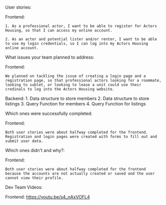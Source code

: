 User stories:

  Frontend:
  
    1. As a professional actor, I want to be able to register for Actors Housing, so that I can access my online account.
    
    2. As an actor and potential lister and/or renter, I want to be able to use my login credentials, so I can log into my Actors Housing online account.


What issues your team planned to address:

  Frontend:

    We planned on tackling the issue of creating a login page and a registration page, so that professional actors looking for a roommate, looking to sublet, or looking to lease a unit could use their credinals to log into the Actors Housing website.
  
  Backend:
    1. Data structure to store members
    2. Data structure to store listings
    3. Query Function for members
    4. Query Function for listings



Which ones were successfully completed:

  Frontend:
  
    Both user stories were about halfway completed for the frontend. Registration and login pages were created with forms to fill out and submit user data.


Which ones didn't and why?:

  Frontend:
  
    Both user stories were about halfway completed for the frontend because the accounts are not actually created or saved and the user cannot view their profile.
    

Dev Team Videos:

  Frontend: https://youtu.be/s4_nAxVOFL4


